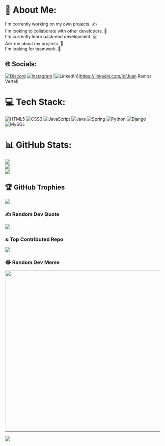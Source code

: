 # 💫 About Me:
I'm corrently working on my own projects. ✍️<br>I'm looking to collaborate with other developers. 🤝<br>I'm currently learn back-end development. 💻<br>Ask me about my projects. 🤩<br>I'm looking for teamwork. 🗿


## 🌐 Socials:
[![Discord](https://img.shields.io/badge/Discord-%237289DA.svg?logo=discord&logoColor=white)](https://discord.gg/JD_VRT#4353) [![Instagram](https://img.shields.io/badge/Instagram-%23E4405F.svg?logo=Instagram&logoColor=white)](https://instagram.com/_juandrv_) [![LinkedIn](https://img.shields.io/badge/LinkedIn-%230077B5.svg?logo=linkedin&logoColor=white)](https://linkedin.com/in/Juan Ramos Vertel) 

# 💻 Tech Stack:
![HTML5](https://img.shields.io/badge/html5-%23E34F26.svg?style=for-the-badge&logo=html5&logoColor=white) ![CSS3](https://img.shields.io/badge/css3-%231572B6.svg?style=for-the-badge&logo=css3&logoColor=white) ![JavaScript](https://img.shields.io/badge/javascript-%23323330.svg?style=for-the-badge&logo=javascript&logoColor=%23F7DF1E) ![Java](https://img.shields.io/badge/java-%23ED8B00.svg?style=for-the-badge&logo=java&logoColor=white) ![Spring](https://img.shields.io/badge/spring-%236DB33F.svg?style=for-the-badge&logo=spring&logoColor=white) ![Python](https://img.shields.io/badge/python-3670A0?style=for-the-badge&logo=python&logoColor=ffdd54) ![Django](https://img.shields.io/badge/django-%23092E20.svg?style=for-the-badge&logo=django&logoColor=white) ![MySQL](https://img.shields.io/badge/mysql-%2300f.svg?style=for-the-badge&logo=mysql&logoColor=white)
# 📊 GitHub Stats:
![](https://github-readme-stats.vercel.app/api?username=RAMV30&theme=dark&hide_border=false&include_all_commits=true&count_private=false)<br/>
![](https://github-readme-streak-stats.herokuapp.com/?user=RAMV30&theme=dark&hide_border=false)<br/>
![](https://github-readme-stats.vercel.app/api/top-langs/?username=RAMV30&theme=dark&hide_border=false&include_all_commits=true&count_private=false&layout=compact)

## 🏆 GitHub Trophies
![](https://github-profile-trophy.vercel.app/?username=RAMV30&theme=radical&no-frame=false&no-bg=true&margin-w=4)

### ✍️ Random Dev Quote
![](https://quotes-github-readme.vercel.app/api?type=horizontal&theme=gruvbox)

### 🔝 Top Contributed Repo
![](https://github-contributor-stats.vercel.app/api?username=RAMV30&limit=5&theme=dark&combine_all_yearly_contributions=true)

### 😂 Random Dev Meme
<img src="https://rm.up.railway.app/" width="512px"/>

---
[![](https://visitcount.itsvg.in/api?id=RAMV30&icon=1&color=0)](https://visitcount.itsvg.in)

<!-- Proudly created with GPRM ( https://gprm.itsvg.in ) -->
